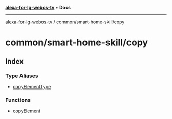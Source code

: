 [**alexa-for-lg-webos-tv**](../../../README.md) • **Docs**

***

[alexa-for-lg-webos-tv](../../../modules.md) / common/smart-home-skill/copy

# common/smart-home-skill/copy

## Index

### Type Aliases

- [copyElementType](type-aliases/copyElementType.md)

### Functions

- [copyElement](functions/copyElement.md)
